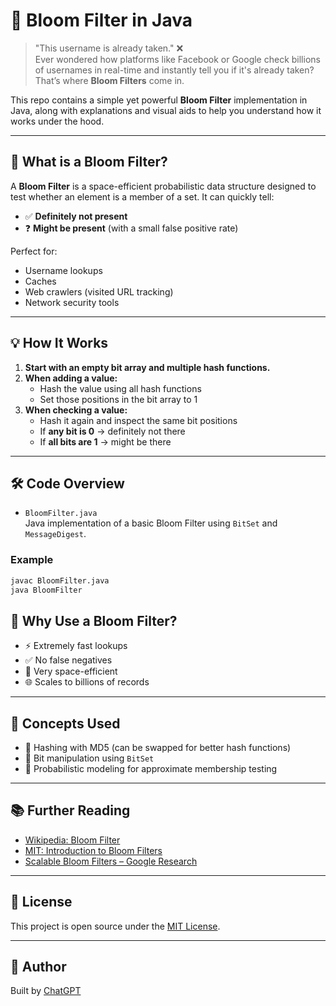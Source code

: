 # 🚀 Bloom Filter in Java

> "This username is already taken." ❌  
Ever wondered how platforms like Facebook or Google check billions of usernames in real-time and instantly tell you if it's already taken?  
That’s where **Bloom Filters** come in.

This repo contains a simple yet powerful **Bloom Filter** implementation in Java, along with explanations and visual aids to help you understand how it works under the hood.

---

## 📌 What is a Bloom Filter?

A **Bloom Filter** is a space-efficient probabilistic data structure designed to test whether an element is a member of a set. It can quickly tell:
- ✅ **Definitely not present**
- ❓ **Might be present** (with a small false positive rate)

Perfect for:
- Username lookups
- Caches
- Web crawlers (visited URL tracking)
- Network security tools

---

## 💡 How It Works

1. **Start with an empty bit array and multiple hash functions.**
2. **When adding a value:**
   - Hash the value using all hash functions
   - Set those positions in the bit array to 1
3. **When checking a value:**
   - Hash it again and inspect the same bit positions
   - If **any bit is 0** → definitely not there
   - If **all bits are 1** → might be there

---

## 🛠️ Code Overview

- `BloomFilter.java`  
  Java implementation of a basic Bloom Filter using `BitSet` and `MessageDigest`.

### Example

```bash
javac BloomFilter.java
java BloomFilter
```

## 🤔 Why Use a Bloom Filter?

- ⚡ Extremely fast lookups  
- ✅ No false negatives  
- 💾 Very space-efficient  
- 🌐 Scales to billions of records  

---

## 🧠 Concepts Used

- 🔐 Hashing with MD5 (can be swapped for better hash functions)  
- 🧮 Bit manipulation using `BitSet`  
- 🎲 Probabilistic modeling for approximate membership testing  

---

## 📚 Further Reading

- [Wikipedia: Bloom Filter](https://en.wikipedia.org/wiki/Bloom_filter)  
- [MIT: Introduction to Bloom Filters](https://cs.stackexchange.com/questions/7054/what-is-a-bloom-filter)  
- [Scalable Bloom Filters – Google Research](https://research.google/pubs/pub44824/)  

---

## 📌 License

This project is open source under the [MIT License](LICENSE).

---

## 🙌 Author

Built by [ChatGPT](https://chatgpt.com/)

